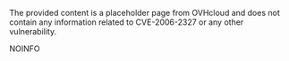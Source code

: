 The provided content is a placeholder page from OVHcloud and does not contain any information related to CVE-2006-2327 or any other vulnerability.

NOINFO